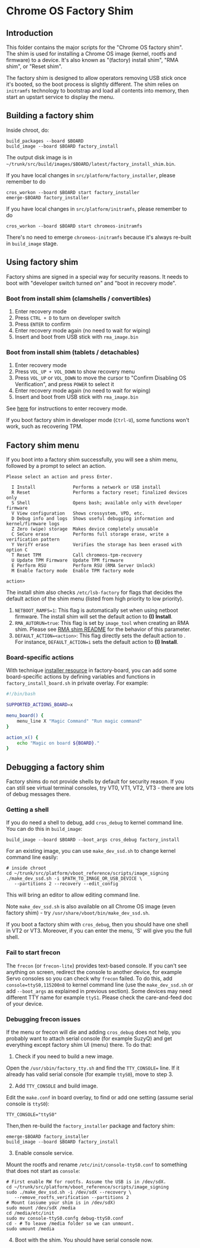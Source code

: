 # Chrome OS Factory Shim

## Introduction
This folder contains the major scripts for the "Chrome OS factory shim".
The shim is used for installing a Chrome OS image (kernel, rootfs and firmware)
to a device. It's also known as "(factory) install shim", "RMA shim", or "Reset
shim".

The factory shim is designed to allow operators removing USB stick once it's
booted, so the boot process is slightly different. The shim relies on
`initramfs` technology to bootstrap and load all contents into memory, then
start an upstart service to display the menu.

## Building a factory shim
Inside chroot, do:

    build_packages --board $BOARD
    build_image --board $BOARD factory_install

The output disk image is in
`~/trunk/src/build/images/$BOARD/latest/factory_install_shim.bin`.

If you have local changes in `src/platform/factory_installer`, please remember
to do

    cros_workon --board $BOARD start factory_installer
    emerge-$BOARD factory_installer

If you have local changes in `src/platform/initramfs`, please remember to do

    cros_workon --board $BOARD start chromeos-initramfs

There's no need to emerge `chromeos-initramfs` because it's always re-built in
`build_image` stage.

## Using factory shim
Factory shims are signed in a special way for security reasons. It needs to
boot with "developer switch turned on" and "boot in recovery mode".

### Boot from install shim (clamshells / convertibles)
  1. Enter recovery mode
  2. Press `CTRL + D` to turn on developer switch
  3. Press `ENTER` to confirm
  4. Enter recovery mode again (no need to wait for wiping)
  5. Insert and boot from USB stick with `rma_image.bin`

### Boot from install shim (tablets / detachables)
  1. Enter recovery mode
  2. Press `VOL_UP + VOL_DOWN` to show recovery menu
  3. Press `VOL_UP` or `VOL_DOWN` to move the cursor to "Confirm Disabling OS
     Verification", and press `POWER` to select it
  4. Enter recovery mode again (no need to wait for wiping)
  5. Insert and boot from USB stick with `rma_image.bin`

See [here](https://google.com/chromeos/recovery) for instructions to enter
recovery mode.

If you boot factory shim in developer mode (`Ctrl-U`), some functions won't
work, such as recovering TPM.

## Factory shim menu
If you boot into a factory shim successfully, you will see a shim menu, followed
by a prompt to select an action.

    Please select an action and press Enter.

      I Install              Performs a network or USB install
      R Reset                Performs a factory reset; finalized devices only
      S Shell                Opens bash; available only with developer firmware
      V View configuration   Shows crossystem, VPD, etc.
      D Debug info and logs  Shows useful debugging information and kernel/firmware logs
      Z Zero (wipe) storage  Makes device completely unusable
      C SeCure erase         Performs full storage erase, write a verification pattern
      Y VerifY erase         Verifies the storage has been erased with option C
      T Reset TPM            Call chromeos-tpm-recovery
      U Update TPM Firmware  Update TPM firmware
      E Perform RSU          Perform RSU (RMA Server Unlock)
      M Enable factory mode  Enable TPM factory mode

    action>

The install shim also checks `/etc/lsb-factory` for flags that decides the
default action of the shim menu (listed from high priority to low priority).
  1. `NETBOOT_RAMFS=1`: This flag is automatically set when using netboot
     firmware. The install shim will set the default action to **(I) Install**.
  2. `RMA_AUTORUN=true`: This flag is set by `image_tool` when creating an RMA
     shim. Please see
     [RMA shim README](https://chromium.googlesource.com/chromiumos/platform/factory/+/HEAD/setup/RMA_SHIM.md)
     for the behavior of this parameter.
  3. `DEFAULT_ACTION=<action>`: This flag directly sets the default action
     to **<action>**. For instance, `DEFAULT_ACTION=i` sets the default action
     to **(I) Install**.

### Board-specific actions

With technique
[installer resource](https://chromium.googlesource.com/chromiumos/platform/factory/+/HEAD/resources/README.md#installer-resource)
in factory-board, you can add some board-specific actions by defining variables
and functions in `factory_install_board.sh` in private overlay. For example:

```sh
#!/bin/bash

SUPPORTED_ACTIONS_BOARD=x

menu_board() {
    menu_line X "Magic Command" "Run magic command"
}

action_x() {
    echo "Magic on board ${BOARD}."
}
```

## Debugging a factory shim
Factory shims do not provide shells by default for security reason. If you can
still see virtual terminal consoles, try VT0, VT1, VT2, VT3 - there are lots of
debug messages there.

### Getting a shell
If you do need a shell to debug, add `cros_debug` to kernel command line. You
can do this in `build_image`:

    build_image --board $BOARD --boot_args cros_debug factory_install

For an existing image, you can use `make_dev_ssd.sh` to change kernel command
line easily:

    # inside chroot
    cd ~/trunk/src/platform/vboot_reference/scripts/image_signing
    ./make_dev_ssd.sh -i $PATH_TO_IMAGE_OR_USB_DEVICE \
       --partitions 2 --recovery --edit_config

This will bring an editor to allow editing command line.

Note `make_dev_ssd.sh` is also available on all Chrome OS image (even factory
shim) - try `/usr/share/vboot/bin/make_dev_ssd.sh`.

If you boot a factory shim with `cros_debug`, then you should have one shell in
VT2 or VT3. Moreover, if you can enter the menu, 'S' will give you the full
shell.

### Fail to start frecon
The `frecon` (or `frecon-lite`) provides text-based console. If you can't see
anything on screen, redirect the console to another device, for example Servo
consoles so you can check why `frecon` failed. To do this, add
`console=ttyS0,115200n8` to kernel command line (use the `make_dev_ssd.sh` or
add `--boot_args` as explained in previous section). Some devices may need
different TTY name for example `ttyS1`. Please check the care-and-feed doc of
your device.

### Debugging frecon issues
If the menu or frecon will die and adding `cros_debug` does not help, you
probably want to attach serial console (for example SuzyQ) and get everything
except factory shim UI (menu) there. To do that:

1. Check if you need to build a new image.

Open the `/usr/sbin/factory_tty.sh` and find the `TTY_CONSOLE=` line. If it
already has valid serial console (for example `ttyS0`), move to step 3.

2. Add `TTY_CONSOLE` and build image.

Edit the `make.conf` in board overlay, to find or add one setting (assume serial
console is `ttyS0`):

    TTY_CONSOLE="ttyS0"

Then,then re-build the `factory_installer` package and factory shim:

    emerge-$BOARD factory_installer
    build_image --board $BOARD factory_install

3. Enable console service.

Mount the rootfs and rename `/etc/init/console-ttyS0.conf` to something that
does not start as `console`:

    # First enable RW for rootfs. Assume the USB is in /dev/sdX.
    cd ~/trunk/src/platform/vboot_reference/scripts/image_signing
    sudo ./make_dev_ssd.sh -i /dev/sdX --recovery \
       --remove_rootfs_verification --partitions 2
    # Mount (assume your shim is in /dev/sdX)
    sudo mount /dev/sdX /media
    cd /media/etc/init
    sudo mv console-ttyS0.confg debug-ttyS0.conf
    cd - # To leave /media folder so we can unmount.
    sudo umount /media

4. Boot with the shim. You should have serial console now.

